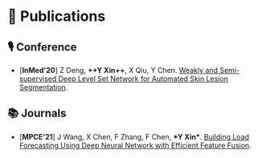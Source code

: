 # 📝 Publications 
## 🎙 Conference
- [**InMed'20**] Z Deng, **++Y Xin++**, X Qiu, Y Chen. [Weakly and Semi-supervised Deep Level Set Network for Automated Skin Lesion Segmentation](https://link.springer.com/chapter/10.1007/978-981-15-5852-8_14). 

## 📚 Journals
- [**MPCE'21**] J Wang, X Chen, F Zhang, F Chen, **\*Y Xin\***. [Building Load Forecasting Using Deep Neural Network with Efficient Feature Fusion](https://ieeexplore.ieee.org/abstract/document/9319813).
